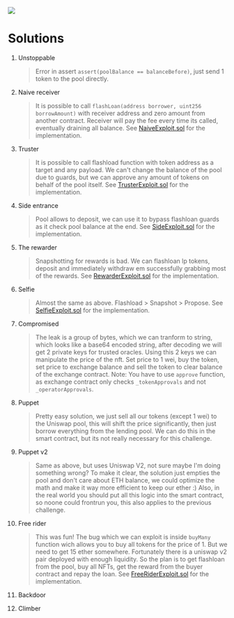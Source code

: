 ![](cover.png)

# Solutions

1. Unstoppable

   > Error in assert `assert(poolBalance == balanceBefore)`, just send 1 token to the pool directly.

2. Naive receiver

   > It is possible to call `flashLoan(address borrower, uint256 borrowAmount)` with receiver address and zero amount from another contract. Receiver will pay the fee every time its called, eventually draining all balance. See [NaiveExploit.sol](contracts/attacker-contracts/NaiveExploit.sol) for the implementation.

3. Truster

   > It is possible to call flashload function with token address as a target and any payload. We can't change the balance of the pool due to guards, but we can approve any amount of tokens on behalf of the pool itself. See [TrusterExploit.sol](contracts/attacker-contracts/TrusterExploit.sol) for the implementation.

4. Side entrance

   > Pool allows to deposit, we can use it to bypass flashloan guards as it check pool balance at the end. See [SideExploit.sol](contracts/attacker-contracts/SideExploit.sol) for the implementation.

5. The rewarder

   > Snapshotting for rewards is bad. We can flashloan lp tokens, deposit and immediately withdraw em successfully grabbing most of the rewards. See [RewarderExploit.sol](contracts/attacker-contracts/RewarderExploit.sol) for the implementation.

6. Selfie

   > Almost the same as above. Flashload > Snapshot > Propose. See [SelfieExploit.sol](contracts/attacker-contracts/SelfieExploit.sol) for the implementation.

7. Compromised

   > The leak is a group of bytes, which we can tranform to string, which looks like a base64 encoded string, after decoding we will get 2 private keys for trusted oracles. Using this 2 keys we can manipulate the price of the nft. Set price to 1 wei, buy the token, set price to exchange balance and sell the token to clear balance of the exchange contract. Note: You have to use `approve` function, as exchange contract only checks `_tokenApprovals` and not `_operatorApprovals`.

8. Puppet

   > Pretty easy solution, we just sell all our tokens (except 1 wei) to the Uniswap pool, this will shift the price significantly, then just borrow everything from the lending pool. We can do this in the smart contract, but its not really necessary for this challenge.

9. Puppet v2

   > Same as above, but uses Uniswap V2, not sure maybe I'm doing something wrong? To make it clear, the solution just empties the pool and don't care about ETH balance, we could optimize the math and make it way more efficient to keep our ether :) Also, in the real world you should put all this logic into the smart contract, so noone could frontrun you, this also applies to the previous challenge.

10. Free rider

    > This was fun! The bug which we can exploit is inside `buyMany` function wich allows you to buy all tokens for the price of 1. But we need to get 15 ether somewhere. Fortunately there is a uniswap v2 pair deployed with enough liquidity. So the plan is to get flashloan from the pool, buy all NFTs, get the reward from the buyer contract and repay the loan. See [FreeRiderExploit.sol](contracts/attacker-contracts/FreeRiderExploit.sol) for the implementation.

11. Backdoor

12. Climber
